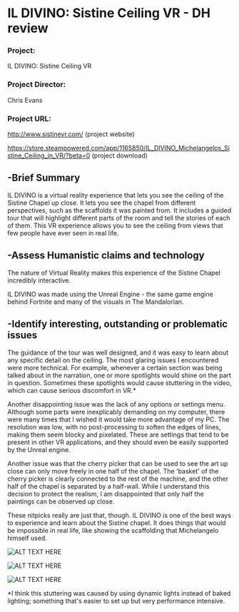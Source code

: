 # IL DIVINO: Sistine Ceiling VR - DH review

### Project:

IL DIVINO: Sistine Ceiling VR

### Project Director:

Chris Evans

### Project URL:

http://www.sistinevr.com/ (project website)

https://store.steampowered.com/app/1165850/IL_DIVINO_Michelangelos_Sistine_Ceiling_in_VR/?beta=0 (project download)

## -Brief Summary

IL DIVINO is a virtual reality experience that lets you see the ceiling of the Sistine Chapel up close. It lets you see the chapel from different perspectives, such as the scaffolds it was painted from. It includes a guided tour that will highlight different parts of the room and tell the stories of each of them. This VR experience allows you to see the ceiling from views that few people have ever seen in real life.

## -Assess Humanistic claims and technology

The nature of Virtual Reality makes this experience of the Sistine Chapel incredibly interactive.

IL DIVINO was made using the Unreal Engine - the same game engine behind Fortnite and many of the visuals in The Mandalorian.

## -Identify interesting, outstanding or problematic issues

The guidance of the tour was well designed, and it was easy to learn about any specific detail on the ceiling. The most glaring issues I encountered were more technical. For example, whenever a certain section was being talked about in the narration, one or more spotlights would shine on the part in question. Sometimes these spotlights would cause stuttering in the video, which can cause serious discomfort in VR.\*

Another disappointing issue was the lack of any options or settings menu. Although some parts were inexplicably demanding on my computer, there were many times that I wished it would take more advantage of my PC. The resolution was low, with no post-processing to soften the edges of lines, making them seem blocky and pixelated. These are settings that tend to be present in other VR applications, and they should even be easily supported by the Unreal engine.

Another issue was that the cherry picker that can be used to see the art up close can only move freely in one half of the chapel. The 'basket' of the cherry picker is clearly connected to the rest of the machine, and the other half of the chapel is separated by a half-wall. While I understand this decision to protect the realism, I am disappointed that only half the paintings can be observed up close.

These nitpicks really are just that, though. IL DIVINO is one of the best ways to experience and learn about the Sistine chapel. It does things that would be impossible in real life, like showing the scaffolding that Michelangelo himself used.

![ALT TEXT HERE](https://rittr.github.io/DH-Blog-Rittr/images/mystery-text.png)

![ALT TEXT HERE](https://rittr.github.io/DH-Blog-Rittr/images/mystery-text.png)

![ALT TEXT HERE](https://rittr.github.io/DH-Blog-Rittr/images/mystery-text.png)

\*I think this stuttering was caused by using dynamic lights instead of baked lighting; something that's easier to set up but very performance intensive.
